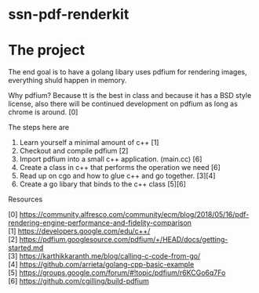 # ssn-pdf-renderkit

# The project

The end goal is to have a golang libary uses pdfium for rendering images, everything shuld happen in memory.

Why pdfium? Because tt is the best in class and because it has a BSD style license, also there will be continued development on pdfium as long as chrome is around. [0]

The steps here are

1. Learn yourself a minimal amount of c++ [1]
2. Checkout and compile pdfium [2]
3. Import pdfium into a small c++ application. (main.cc) [6]
4. Create a class in c++ that performs the operation we need [6]
5. Read up on cgo and how to glue c++ and go together. [3][4]
6. Create a go libary that binds to the c++ class [5][6]

Resources

[0] https://community.alfresco.com/community/ecm/blog/2018/05/16/pdf-rendering-engine-performance-and-fidelity-comparison   
[1] https://developers.google.com/edu/c++/   
[2] https://pdfium.googlesource.com/pdfium/+/HEAD/docs/getting-started.md   
[3] https://karthikkaranth.me/blog/calling-c-code-from-go/   
[4] https://github.com/arrieta/golang-cpp-basic-example   
[5] https://groups.google.com/forum/#!topic/pdfium/r6KCGo6q7Fo   
[6] https://github.com/cgilling/build-pdfium   
